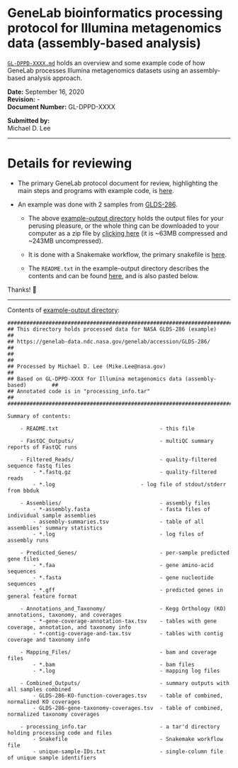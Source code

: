 
# GeneLab bioinformatics processing protocol for Illumina metagenomics data (assembly-based analysis)

[`GL-DPPD-XXXX.md`](GL-DPPD-XXXX.md) holds an overview and some example code of how GeneLab processes Illumina metagenomics datasets using an assembly-based analysis approach. 

**Date:** September 16, 2020  
**Revision:** -  
**Document Number:** GL-DPPD-XXXX  

**Submitted by:**  
Michael D. Lee

---

# Details for reviewing

* The primary GeneLab protocol document for review, highlighting the main steps and programs with example code, is [here](GL-DPPD-XXXX.md).

* An example was done with 2 samples from [GLDS-286](https://genelab-data.ndc.nasa.gov/genelab/accession/GLDS-286/). 
  * The above [example-output directory](example-output) holds the output files for your perusing pleasure, or the whole thing can be downloaded to your computer as a zip file by [clicking here](https://ndownloader.figshare.com/files/24696695) (it is ~63MB compressed and ~243MB uncompressed).

  * It is done with a Snakemake workflow, the primary snakefile is [here](example-output/processing_info/Snakefile).

  * The `README.txt` in the example-output directory describes the contents and can be found [here](example-output/README.txt), and is also pasted below.
  
Thanks! 🙂


---

Contents of [example-output directory](example-output):

```
##################################################################################
## This directory holds processed data for NASA GLDS-286 (example)              ##
## https://genelab-data.ndc.nasa.gov/genelab/accession/GLDS-286/                ##
##                                                                              ##
## Processed by Michael D. Lee (Mike.Lee@nasa.gov)                              ##
## Based on GL-DPPD-XXXX for Illumina metagenomics data (assembly-based)        ##
## Annotated code is in "processing_info.tar"                                   ##
##################################################################################

Summary of contents:

    - README.txt                                - this file

    - FastQC_Outputs/                           - multiQC summary reports of FastQC runs

    - Filtered_Reads/                           - quality-filtered sequence fastq files
        - *.fastq.gz                            - quality-filtered reads
        - *.log                           - log file of stdout/stderr from bbduk

    - Assemblies/                               - assembly files
        - *-assembly.fasta                      - fasta files of individual sample assemblies
        - assembly-summaries.tsv                - table of all assemblies' summary statistics
        - *.log                                 - log files of assembly runs
        
    - Predicted_Genes/                          - per-sample predicted gene files
        - *.faa                                 - gene amino-acid sequences
        - *.fasta                               - gene nucleotide sequences
        - *.gff                                 - predicted genes in general feature format
    
    - Annotations_and_Taxonomy/                 - Kegg Orthology (KO) annotations, taxonomy, and coverages 
        - *-gene-coverage-annotation-tax.tsv    - tables with gene coverage, annotation, and taxonomy info
        - *-contig-coverage-and-tax.tsv         - tables with contig coverage and taxonomy info
    
    - Mapping_Files/                            - bam and coverage files
        - *.bam                                 - bam files
        - *.log                                 - mapping log files

    - Combined_Outputs/                         - summary outputs with all samples combined
        - GLDS-286-KO-function-coverages.tsv    - table of combined, normalized KO coverages
        - GLDS-286-gene-taxonomy-coverages.tsv  - table of combined, normalized taxonomy coverages

    - processing_info.tar                       - a tar'd directory holding processing code and files
        - Snakefile                             - Snakemake workflow file
        - unique-sample-IDs.txt                 - single-column file of unique sample identifiers
```
